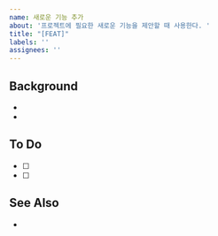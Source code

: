 ```yaml
---
name: 새로운 기능 추가
about: '프로젝트에 필요한 새로운 기능을 제안할 때 사용한다. '
title: "[FEAT]"
labels: ''
assignees: ''
---
```


## Background
-
-

## To Do
- [ ] 
- [ ]

## See Also
-
